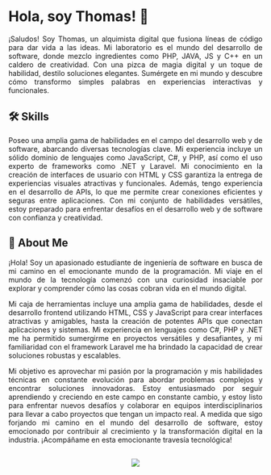 <div align="justify">

# Hola, soy Thomas! 👋
¡Saludos! Soy Thomas, un alquimista digital que fusiona líneas de código para dar vida a las ideas. Mi laboratorio es el mundo del desarrollo de software, donde mezclo ingredientes como PHP, JAVA, JS y C++ en un caldero de creatividad. Con una pizca de magia digital y un toque de habilidad, destilo soluciones elegantes. Sumérgete en mi mundo y descubre cómo transformo simples palabras en experiencias interactivas y funcionales.
## 🛠 Skills
Poseo una amplia gama de habilidades en el campo del desarrollo web y de software, abarcando diversas tecnologías clave. Mi experiencia incluye un sólido dominio de lenguajes como JavaScript, C#, y PHP, así como el uso experto de frameworks como .NET y Laravel. Mi conocimiento en la creación de interfaces de usuario con HTML y CSS garantiza la entrega de experiencias visuales atractivas y funcionales. Además, tengo experiencia en el desarrollo de APIs, lo que me permite crear conexiones eficientes y seguras entre aplicaciones. Con mi conjunto de habilidades versátiles, estoy preparado para enfrentar desafíos en el desarrollo web y de software con confianza y creatividad.
## 🚀 About Me
¡Hola! Soy un apasionado estudiante de ingeniería de software en busca de mi camino en el emocionante mundo de la programación. Mi viaje en el mundo de la tecnología comenzó con una curiosidad insaciable por explorar y comprender cómo las cosas cobran vida en el mundo digital.

Mi caja de herramientas incluye una amplia gama de habilidades, desde el desarrollo frontend utilizando HTML, CSS y JavaScript para crear interfaces atractivas y amigables, hasta la creación de potentes APIs que conectan aplicaciones y sistemas. Mi experiencia en lenguajes como C#, PHP y .NET me ha permitido sumergirme en proyectos versátiles y desafiantes, y mi familiaridad con el framework Laravel me ha brindado la capacidad de crear soluciones robustas y escalables.

Mi objetivo es aprovechar mi pasión por la programación y mis habilidades técnicas en constante evolución para abordar problemas complejos y encontrar soluciones innovadoras. Estoy entusiasmado por seguir aprendiendo y creciendo en este campo en constante cambio, y estoy listo para enfrentar nuevos desafíos y colaborar en equipos interdisciplinarios para llevar a cabo proyectos que tengan un impacto real. A medida que sigo forjando mi camino en el mundo del desarrollo de software, estoy emocionado por contribuir al crecimiento y la transformación digital en la industria. ¡Acompáñame en esta emocionante travesía tecnológica!
##
<p align="center"><img src="https://github-profile-trophy.vercel.app/?username=tasitaconte&row=2&colum=3"></p>
<div>

